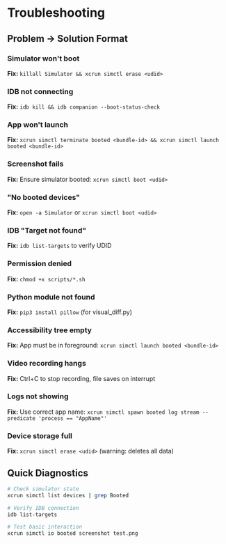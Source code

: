 # Troubleshooting

## Problem → Solution Format

### Simulator won't boot
**Fix:** `killall Simulator && xcrun simctl erase <udid>`

### IDB not connecting
**Fix:** `idb kill && idb companion --boot-status-check`

### App won't launch
**Fix:** `xcrun simctl terminate booted <bundle-id> && xcrun simctl launch booted <bundle-id>`

### Screenshot fails
**Fix:** Ensure simulator booted: `xcrun simctl boot <udid>`

### "No booted devices"
**Fix:** `open -a Simulator` or `xcrun simctl boot <udid>`

### IDB "Target not found"
**Fix:** `idb list-targets` to verify UDID

### Permission denied
**Fix:** `chmod +x scripts/*.sh`

### Python module not found
**Fix:** `pip3 install pillow` (for visual_diff.py)

### Accessibility tree empty
**Fix:** App must be in foreground: `xcrun simctl launch booted <bundle-id>`

### Video recording hangs
**Fix:** Ctrl+C to stop recording, file saves on interrupt

### Logs not showing
**Fix:** Use correct app name: `xcrun simctl spawn booted log stream --predicate 'process == "AppName"'`

### Device storage full
**Fix:** `xcrun simctl erase <udid>` (warning: deletes all data)

## Quick Diagnostics

```bash
# Check simulator state
xcrun simctl list devices | grep Booted

# Verify IDB connection
idb list-targets

# Test basic interaction
xcrun simctl io booted screenshot test.png
```
